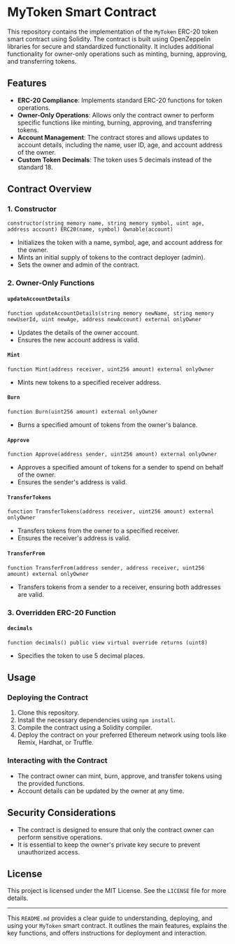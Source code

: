 # MyToken Smart Contract

This repository contains the implementation of the `MyToken` ERC-20 token smart contract using Solidity. The contract is built using OpenZeppelin libraries for secure and standardized functionality. It includes additional functionality for owner-only operations such as minting, burning, approving, and transferring tokens.

## Features

- **ERC-20 Compliance**: Implements standard ERC-20 functions for token operations.
- **Owner-Only Operations**: Allows only the contract owner to perform specific functions like minting, burning, approving, and transferring tokens.
- **Account Management**: The contract stores and allows updates to account details, including the name, user ID, age, and account address of the owner.
- **Custom Token Decimals**: The token uses 5 decimals instead of the standard 18.

## Contract Overview

### 1. Constructor

```solidity
constructor(string memory name, string memory symbol, uint age, address account) ERC20(name, symbol) Ownable(account)
```

- Initializes the token with a name, symbol, age, and account address for the owner.
- Mints an initial supply of tokens to the contract deployer (admin).
- Sets the owner and admin of the contract.

### 2. Owner-Only Functions

#### `updateAccountDetails`

```solidity
function updateAccountDetails(string memory newName, string memory newUserId, uint newAge, address newAccount) external onlyOwner
```

- Updates the details of the owner account.
- Ensures the new account address is valid.

#### `Mint`

```solidity
function Mint(address receiver, uint256 amount) external onlyOwner
```

- Mints new tokens to a specified receiver address.

#### `Burn`

```solidity
function Burn(uint256 amount) external onlyOwner
```

- Burns a specified amount of tokens from the owner's balance.

#### `Approve`

```solidity
function Approve(address sender, uint256 amount) external onlyOwner
```

- Approves a specified amount of tokens for a sender to spend on behalf of the owner.
- Ensures the sender's address is valid.

#### `TransferTokens`

```solidity
function TransferTokens(address receiver, uint256 amount) external onlyOwner
```

- Transfers tokens from the owner to a specified receiver.
- Ensures the receiver's address is valid.

#### `TransferFrom`

```solidity
function TransferFrom(address sender, address receiver, uint256 amount) external onlyOwner
```

- Transfers tokens from a sender to a receiver, ensuring both addresses are valid.

### 3. Overridden ERC-20 Function

#### `decimals`

```solidity
function decimals() public view virtual override returns (uint8)
```

- Specifies the token to use 5 decimal places.

## Usage

### Deploying the Contract

1. Clone this repository.
2. Install the necessary dependencies using `npm install`.
3. Compile the contract using a Solidity compiler.
4. Deploy the contract on your preferred Ethereum network using tools like Remix, Hardhat, or Truffle.

### Interacting with the Contract

- The contract owner can mint, burn, approve, and transfer tokens using the provided functions.
- Account details can be updated by the owner at any time.

## Security Considerations

- The contract is designed to ensure that only the contract owner can perform sensitive operations.
- It is essential to keep the owner's private key secure to prevent unauthorized access.

## License

This project is licensed under the MIT License. See the `LICENSE` file for more details.

---

This `README.md` provides a clear guide to understanding, deploying, and using your `MyToken` smart contract. It outlines the main features, explains the key functions, and offers instructions for deployment and interaction.
